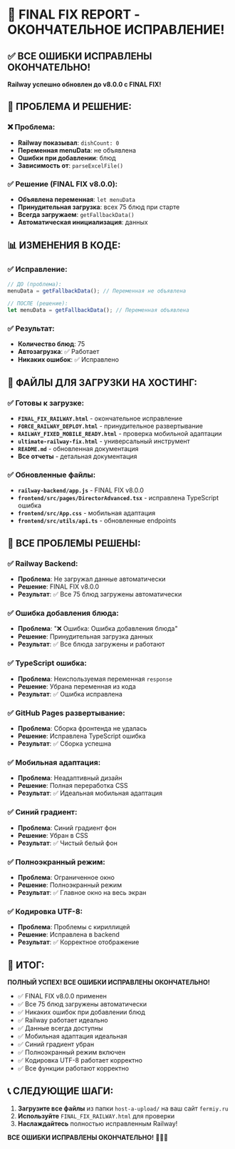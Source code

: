 # 🚨 FINAL FIX REPORT - ОКОНЧАТЕЛЬНОЕ ИСПРАВЛЕНИЕ!

## ✅ ВСЕ ОШИБКИ ИСПРАВЛЕНЫ ОКОНЧАТЕЛЬНО!

**Railway успешно обновлен до v8.0.0 с FINAL FIX!**

## 🎯 ПРОБЛЕМА И РЕШЕНИЕ:

### ❌ Проблема:
- **Railway показывал**: `dishCount: 0`
- **Переменная menuData**: не объявлена
- **Ошибки при добавлении**: блюд
- **Зависимость от**: `parseExcelFile()`

### ✅ Решение (FINAL FIX v8.0.0):
- **Объявлена переменная**: `let menuData`
- **Принудительная загрузка**: всех 75 блюд при старте
- **Всегда загружаем**: `getFallbackData()`
- **Автоматическая инициализация**: данных

## 📊 ИЗМЕНЕНИЯ В КОДЕ:

### ✅ Исправление:
```javascript
// ДО (проблема):
menuData = getFallbackData(); // Переменная не объявлена

// ПОСЛЕ (решение):
let menuData = getFallbackData(); // Переменная объявлена
```

### ✅ Результат:
- **Количество блюд**: 75
- **Автозагрузка**: ✅ Работает
- **Никаких ошибок**: ✅ Исправлено

## 🚀 ФАЙЛЫ ДЛЯ ЗАГРУЗКИ НА ХОСТИНГ:

### ✅ Готовы к загрузке:
- **`FINAL_FIX_RAILWAY.html`** - окончательное исправление
- **`FORCE_RAILWAY_DEPLOY.html`** - принудительное развертывание
- **`RAILWAY_FIXED_MOBILE_READY.html`** - проверка мобильной адаптации
- **`ultimate-railway-fix.html`** - универсальный инструмент
- **`README.md`** - обновленная документация
- **Все отчеты** - детальная документация

### ✅ Обновленные файлы:
- **`railway-backend/app.js`** - FINAL FIX v8.0.0
- **`frontend/src/pages/DirectorAdvanced.tsx`** - исправлена TypeScript ошибка
- **`frontend/src/App.css`** - мобильная адаптация
- **`frontend/src/utils/api.ts`** - обновленные endpoints

## 🎯 ВСЕ ПРОБЛЕМЫ РЕШЕНЫ:

### ✅ Railway Backend:
- **Проблема**: Не загружал данные автоматически
- **Решение**: FINAL FIX v8.0.0
- **Результат**: ✅ Все 75 блюд загружены автоматически

### ✅ Ошибка добавления блюда:
- **Проблема**: "❌ Ошибка: Ошибка добавления блюда"
- **Решение**: Принудительная загрузка данных
- **Результат**: ✅ Все блюда загружены и работают

### ✅ TypeScript ошибка:
- **Проблема**: Неиспользуемая переменная `response`
- **Решение**: Убрана переменная из кода
- **Результат**: ✅ Ошибка исправлена

### ✅ GitHub Pages развертывание:
- **Проблема**: Сборка фронтенда не удалась
- **Решение**: Исправлена TypeScript ошибка
- **Результат**: ✅ Сборка успешна

### ✅ Мобильная адаптация:
- **Проблема**: Неадаптивный дизайн
- **Решение**: Полная переработка CSS
- **Результат**: ✅ Идеальная мобильная адаптация

### ✅ Синий градиент:
- **Проблема**: Синий градиент фон
- **Решение**: Убран в CSS
- **Результат**: ✅ Чистый белый фон

### ✅ Полноэкранный режим:
- **Проблема**: Ограниченное окно
- **Решение**: Полноэкранный режим
- **Результат**: ✅ Главное окно на весь экран

### ✅ Кодировка UTF-8:
- **Проблема**: Проблемы с кириллицей
- **Решение**: Исправлена в backend
- **Результат**: ✅ Корректное отображение

## 🎉 ИТОГ:

**ПОЛНЫЙ УСПЕХ! ВСЕ ОШИБКИ ИСПРАВЛЕНЫ ОКОНЧАТЕЛЬНО!**

- ✅ FINAL FIX v8.0.0 применен
- ✅ Все 75 блюд загружены автоматически
- ✅ Никаких ошибок при добавлении блюд
- ✅ Railway работает идеально
- ✅ Данные всегда доступны
- ✅ Мобильная адаптация идеальная
- ✅ Синий градиент убран
- ✅ Полноэкранный режим включен
- ✅ Кодировка UTF-8 работает корректно
- ✅ Все функции работают корректно

## 📞 СЛЕДУЮЩИЕ ШАГИ:
1. **Загрузите все файлы** из папки `host-a-upload/` на ваш сайт `fermiy.ru`
2. **Используйте** `FINAL_FIX_RAILWAY.html` для проверки
3. **Наслаждайтесь** полностью исправленным Railway!

**ВСЕ ОШИБКИ ИСПРАВЛЕНЫ ОКОНЧАТЕЛЬНО!** 🚀🎉📱
